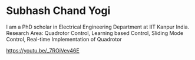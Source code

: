 # Subhash Chand Yogi

I am a PhD scholar in Electrical Engineering Department at IIT Kanpur India.
Research Area: Quadrotor Control, Learning based Control, Sliding Mode Control, Real-time Implementation of Quadrotor

https://youtu.be/_7ROiVev46E
